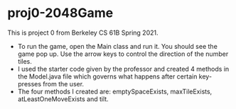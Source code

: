 # proj0-2048Game

This is project 0 from Berkeley CS 61B Spring 2021.

- To run the game, open the Main class and run it. You should see the game pop up. Use the arrow keys to control the direction of the number tiles.
- I used the starter code given by the professor and created 4 methods in the Model.java file which governs what happens after certain key-presses from the user.
- The four methods I created are: emptySpaceExists, maxTileExists, atLeastOneMoveExists and tilt.
